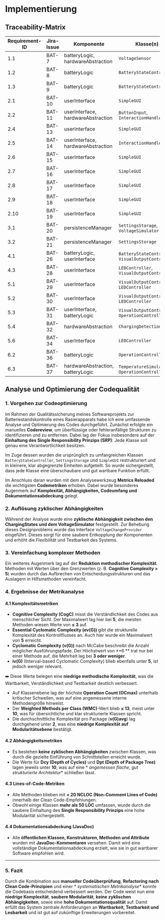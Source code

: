 # Implementierung

## Traceability-Matrix

| Requirement-ID | Jira-Issue | Komponente                         | Klasse(n)                                          | Schnittstelle(n)                                | Testfall(e) |
|----------------|------------|------------------------------------|----------------------------------------------------|-------------------------------------------------|-------------|
| 1.1            | BAT-7      | batteryLogic, hardwareAbstraction  | `VoltageSensor`                                    | readVoltage()                                   | BB1         |
| 1.2            | BAT-8      | batteryLogic                       | `BatteryStateController`                           | calculateStateOfCharge()                        | UT3         |
| 1.3            | BAT-9      | batteryLogic                       | `BatteryStateController`                           | getDisplayState()                               | UX1         |
| 2.1            | BAT-10     | userInterface                      | `SimpleGUI`                                        | getDisplayState()                               | BB2         |
| 2.2            | BAT-11     | userInterface, hardwareAbstraction | `ButtonInput`, `InteractionHandler`                | ButtonInput()                                   | BB4         |
| 2.4            | BAT-13     | userInterface                      | `SimpleGUI`                                        |                                                 |             |
| 2.5            | BAT-14     | userInterface, hardwareAbstraction | `InteractionHandler`                               | setState()                                      | BB3         |
| 2.6            | BAT-15     | userInterface                      | `SimpleGUI`                                        |                                                 | UX3         |
| 2.7            | BAT-16     | userInterface                      | `SimpleGUI`                                        |                                                 | UX2         |
| 2.8            | BAT-17     | userInterface                      | `SimpleGUI`                                        | updateLEDState()                                | UX-5        |
| 2.9            | BAT-18     | userInterface                      | `SimpleGUI`                                        |                                                 | UX4         |
| 2.10           | BAT-19     | userInterface                      | `SimpleGUI`                                        | getDisplayState()                               | BB5         |
| 3.1            | BAT-20     | persistenceManager                 | `SettingsStorage`, `VoltageSimulator`              | calculateStateOfCharge()                        | UT1, UT2    |
| 3.2            | BAT-21     | persistenceManager                 | `SettingsStorage`                                  | readCalibVoltageToSoCFromDisc()                 |             |
| 4.1            | BAT-26     | batteryLogic, userInterface        | `BatteryStateController`, `VisualOutputController` | isLowBattery()                                  | UT-4, BB-6  |
| 4.3            | BAT-28     | userInterface                      | `LEDController`, `VisualOutputController`          | startBlinking(), setLEDState()                  | UX-6        |
| 5.1            | BAT-29     | userInterface                      | `VisualOutputController`, `LEDController`          | updateOperationState()                          | BB-7        |
| 5.2            | BAT-30     | userInterface                      | `VisualOutputController`, `LEDController`          | updateOperationState()                          | BB-8        |
| 5.3            | BAT-31     | userInterface, batteryLogic        | `VisualOutputController`, `OperationController`    | setLEDState(), updateOperationState()           | BB-9        |
| 5.4            | BAT-32     | hardwareAbstraction                | `ChargingDetection`                                | getChargingState(), listenForChargingCommands() | UX-7        |
| 5.6            | BAT-34     | userInterface                      | `LEDController`                                    | stopBlinking(), turnOff()                       |             |
| 6.2            | BAT-36     | batteryLogic                       | `OperationController`                              |                                                 | BB-10       |
| 6.3            | BAT-37     | hardwareAbstraction, batteryLogic  | `TemperatureSimulator`, `OperationController`      |                                                 | BB-11       |

## Analyse und Optimierung der Codequalität

### 1. Vorgehen zur Codeoptimierung

Im Rahmen der Qualitätssicherung meines Softwareprojekts zur Batteriestandskontrolle eines Rasierapparats habe ich eine
umfassende Analyse und Optimierung des Codes durchgeführt. Zunächst erfolgte ein manuelles **Codereview**, um
überflüssige oder fehleranfällige Strukturen zu identifizieren und zu entfernen. Dabei lag der Fokus insbesondere auf
der **Einhaltung des Single Responsibility Prinzips (SRP)**: Jede Klasse soll genau eine Verantwortlichkeit besitzen.

Im Zuge dessen wurden die ursprünglich zu umfangreichen Klassen `BatteryStateController`, `SettingsStorage`
und `SimpleGUI` restrukturiert und in kleinere, klar abgegrenzte Einheiten aufgeteilt. So wurde sichergestellt, dass
jede Klasse eine überschaubare und gut wartbare Funktion erfüllt.

Im Anschluss daran wurden mit dem Analysewerkzeug **Metrics Reloaded** die wichtigsten **Codemetriken** erhoben. Dabei
wurde besonderes Augenmerk auf **Komplexität, Abhängigkeiten, Codeumfang und Dokumentationsabdeckung** gelegt.

### 2. Auflösung zyklischer Abhängigkeiten

Während der Analyse wurde eine **zyklische Abhängigkeit zwischen den ChargingStates und dem VoltageSimulator**
festgestellt. Zur Behebung dieses Designproblems wurde das Interface `VoltageChangeProvider` eingeführt. Dieses sorgt
für eine saubere Entkopplung der Komponenten und erhöht die Flexibilität und Testbarkeit des Systems.

### 3. Vereinfachung komplexer Methoden

Ein weiteres Augenmerk lag auf der **Reduktion methodischer Komplexität**. Methoden mit Werten über den Grenzwerten (z.
B. **Cognitive Complexity > 5**) wurden durch das Aufbrechen von Entscheidungsstrukturen und das Auslagern in
Hilfsmethoden vereinfacht.

### 4. Ergebnisse der Metrikanalyse

#### 4.1 Komplexitätsmetriken

* **Cognitive Complexity (CogC)** misst die Verständlichkeit des Codes aus menschlicher Sicht. Der Maximalwert lag hier
  bei **5**, die meisten Methoden wiesen Werte von **≤ 3** auf.
* **Essential Cyclomatic Complexity (ev(G))** gibt die strukturelle Komplexität des Kontrollflusses an. Auch hier wurde
  ein Maximalwert von **5** erreicht.
* **Cyclomatic Complexity (v(G))** nach McCabe beschreibt die Anzahl möglicher Ausführungspfade. Der Höchstwert von **6
  ** trat nur bei einer Methode auf, die Mehrheit lag bei **3 oder weniger**.
* **iv(G)** (Interval-based Cyclomatic Complexity) blieb ebenfalls unter **5**, ist jedoch weniger relevant.

➡️ Diese Werte belegen eine **niedrige methodische Komplexität**, was die Wartbarkeit, Verständlichkeit und Testbarkeit
deutlich verbessert.

* Auf Klassenebene lag der höchste **Operation Count (OCmax)** unterhalb kritischer Schwellen, was auf eine angemessene
  interne Methodengröße hinweist.
* Der **Weighted Methods per Class (WMC)**-Wert blieb **≤ 13**, meist unter **10**, was für übersichtliche und klar
  strukturierte Klassen spricht.
* Die durchschnittliche Komplexität pro Package (**v(G)avg**) lag durchgehend unter **2**, was eine **niedrige
  Komplexität auf Modularitätsebene** bestätigt.

#### 4.2 Abhängigkeitsmetriken

* Es bestehen **keine zyklischen Abhängigkeiten** zwischen Klassen, was durch die gezielte Einführung von Schnittstellen
  erreicht wurde.
* Die Werte für **Dcy (Depth of Cycles)** und **Dpt (Depth of Package Tree)** lagen jeweils unter **10**, was auf eine *
  *angemessen flache, gut strukturierte Architektur** schließen lässt.

#### 4.3 Lines-of-Code-Metriken

* Alle Methoden blieben mit **< 20 NCLOC (Non-Comment Lines of Code)** innerhalb der Clean Code-Empfehlungen.
* Obwohl einige Klassen **mehr als 50 LOC** umfassen, wurde durch die saubere Einhaltung des **Single Responsibility
  Prinzips** eine hohe Modularität sichergestellt.

#### 4.4 Dokumentationsabdeckung (JavaDoc)

* Alle **öffentlichen Klassen, Konstruktoren, Methoden und Attribute** wurden mit **JavaDoc-Kommentaren** versehen.
  Damit wird eine vollständige Dokumentationsabdeckung erzielt, wie sie in gut wartbarer Software empfohlen wird.

---

### 5. Fazit

Durch die Kombination aus **manueller Codeüberprüfung**, **Refactoring nach Clean Code-Prinzipien** und einer *
*systematischen Metrikanalyse** konnte die Codebasis entscheidend verbessert werden. Der Code weist nun eine **niedrige
Komplexität**, **saubere Modularität**, **keine zyklischen Abhängigkeiten**, sowie eine **hohe Dokumentationsqualität**
auf. Damit erfüllt das System zentrale Anforderungen an **Wartbarkeit, Testbarkeit und Lesbarkeit** und ist gut auf
zukünftige Erweiterungen vorbereitet.

